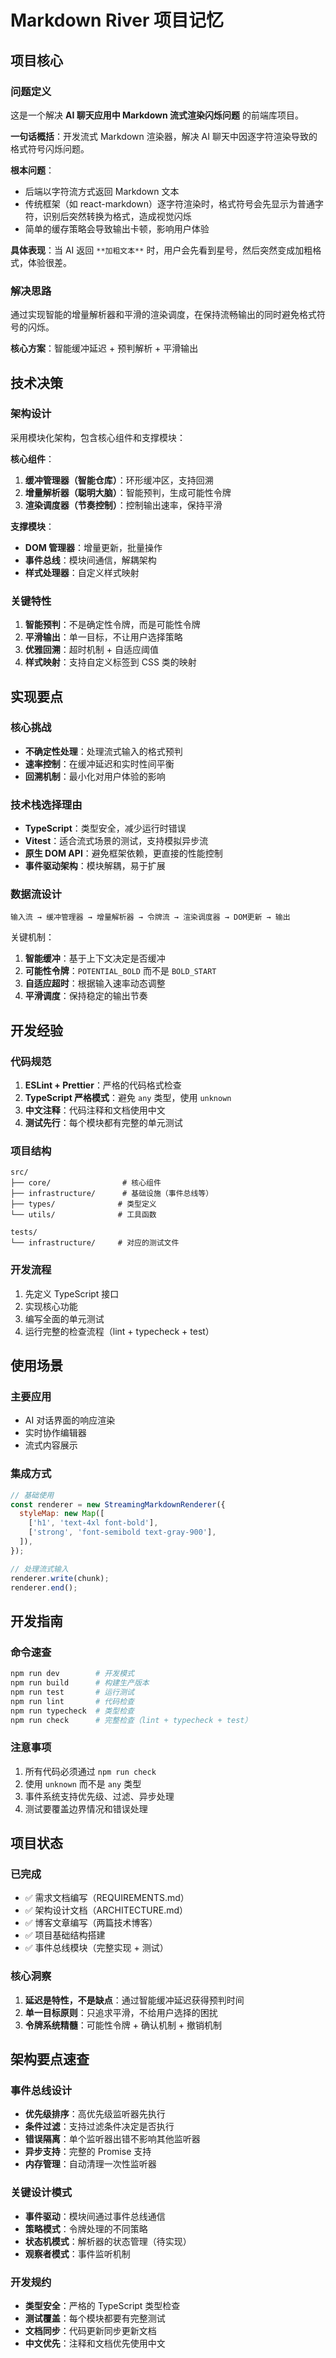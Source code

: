 # Markdown River 项目记忆

## 项目核心

### 问题定义

这是一个解决 **AI 聊天应用中 Markdown 流式渲染闪烁问题** 的前端库项目。

**一句话概括**：开发流式 Markdown 渲染器，解决 AI 聊天中因逐字符渲染导致的格式符号闪烁问题。

**根本问题**：

- 后端以字符流方式返回 Markdown 文本
- 传统框架（如 react-markdown）逐字符渲染时，格式符号会先显示为普通字符，识别后突然转换为格式，造成视觉闪烁
- 简单的缓存策略会导致输出卡顿，影响用户体验

**具体表现**：当 AI 返回 `**加粗文本**` 时，用户会先看到星号，然后突然变成加粗格式，体验很差。

### 解决思路

通过实现智能的增量解析器和平滑的渲染调度，在保持流畅输出的同时避免格式符号的闪烁。

**核心方案**：智能缓冲延迟 + 预判解析 + 平滑输出

## 技术决策

### 架构设计

采用模块化架构，包含核心组件和支撑模块：

**核心组件**：

1. **缓冲管理器（智能仓库）**：环形缓冲区，支持回溯
2. **增量解析器（聪明大脑）**：智能预判，生成可能性令牌
3. **渲染调度器（节奏控制）**：控制输出速率，保持平滑

**支撑模块**：

- **DOM 管理器**：增量更新，批量操作
- **事件总线**：模块间通信，解耦架构
- **样式处理器**：自定义样式映射

### 关键特性

1. **智能预判**：不是确定性令牌，而是可能性令牌
2. **平滑输出**：单一目标，不让用户选择策略
3. **优雅回溯**：超时机制 + 自适应阈值
4. **样式映射**：支持自定义标签到 CSS 类的映射

## 实现要点

### 核心挑战

- **不确定性处理**：处理流式输入的格式预判
- **速率控制**：在缓冲延迟和实时性间平衡
- **回溯机制**：最小化对用户体验的影响

### 技术栈选择理由

- **TypeScript**：类型安全，减少运行时错误
- **Vitest**：适合流式场景的测试，支持模拟异步流
- **原生 DOM API**：避免框架依赖，更直接的性能控制
- **事件驱动架构**：模块解耦，易于扩展

### 数据流设计

```
输入流 → 缓冲管理器 → 增量解析器 → 令牌流 → 渲染调度器 → DOM更新 → 输出
```

关键机制：

1. **智能缓冲**：基于上下文决定是否缓冲
2. **可能性令牌**：`POTENTIAL_BOLD` 而不是 `BOLD_START`
3. **自适应超时**：根据输入速率动态调整
4. **平滑调度**：保持稳定的输出节奏

## 开发经验

### 代码规范

1. **ESLint + Prettier**：严格的代码格式检查
2. **TypeScript 严格模式**：避免 `any` 类型，使用 `unknown`
3. **中文注释**：代码注释和文档使用中文
4. **测试先行**：每个模块都有完整的单元测试

### 项目结构

```
src/
├── core/                # 核心组件
├── infrastructure/      # 基础设施（事件总线等）
├── types/              # 类型定义
└── utils/              # 工具函数

tests/
└── infrastructure/     # 对应的测试文件
```

### 开发流程

1. 先定义 TypeScript 接口
2. 实现核心功能
3. 编写全面的单元测试
4. 运行完整的检查流程（lint + typecheck + test）

## 使用场景

### 主要应用

- AI 对话界面的响应渲染
- 实时协作编辑器
- 流式内容展示

### 集成方式

```javascript
// 基础使用
const renderer = new StreamingMarkdownRenderer({
  styleMap: new Map([
    ['h1', 'text-4xl font-bold'],
    ['strong', 'font-semibold text-gray-900'],
  ]),
});

// 处理流式输入
renderer.write(chunk);
renderer.end();
```

## 开发指南

### 命令速查

```bash
npm run dev        # 开发模式
npm run build      # 构建生产版本
npm run test       # 运行测试
npm run lint       # 代码检查
npm run typecheck  # 类型检查
npm run check      # 完整检查（lint + typecheck + test）
```

### 注意事项

1. 所有代码必须通过 `npm run check`
2. 使用 `unknown` 而不是 `any` 类型
3. 事件系统支持优先级、过滤、异步处理
4. 测试要覆盖边界情况和错误处理

## 项目状态

### 已完成

- ✅ 需求文档编写（REQUIREMENTS.md）
- ✅ 架构设计文档（ARCHITECTURE.md）
- ✅ 博客文章编写（两篇技术博客）
- ✅ 项目基础结构搭建
- ✅ 事件总线模块（完整实现 + 测试）

### 核心洞察

1. **延迟是特性，不是缺点**：通过智能缓冲延迟获得预判时间
2. **单一目标原则**：只追求平滑，不给用户选择的困扰
3. **令牌系统精髓**：可能性令牌 + 确认机制 + 撤销机制

## 架构要点速查

### 事件总线设计

- **优先级排序**：高优先级监听器先执行
- **条件过滤**：支持过滤条件决定是否执行
- **错误隔离**：单个监听器出错不影响其他监听器
- **异步支持**：完整的 Promise 支持
- **内存管理**：自动清理一次性监听器

### 关键设计模式

- **事件驱动**：模块间通过事件总线通信
- **策略模式**：令牌处理的不同策略
- **状态机模式**：解析器的状态管理（待实现）
- **观察者模式**：事件监听机制

### 开发规约

- **类型安全**：严格的 TypeScript 类型检查
- **测试覆盖**：每个模块都要有完整测试
- **文档同步**：代码更新同步更新文档
- **中文优先**：注释和文档优先使用中文

<!-- 最后回顾: 2025-07-09 -->
<!-- 事件总线模块已完成，包含完整的测试和类型定义 -->
<!-- 博客文章已完成，详细解释了架构设计和流式处理机制 -->
